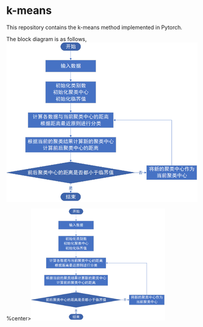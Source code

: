 # k-means
This repository contains the k-means method implemented in Pytorch.

The block diagram is as follows,
![block diagram](https://github.com/li-lindong/k-means/blob/main/block%20diagram.png)

%center><img src="https://github.com/li-lindong/k-means/blob/main/block%20diagram.png" width=70%center>
